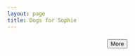 ```yaml
---
layout: page
title: Dogs for Sophie
---
```


<link rel="stylesheet" href="/css/main.css" type="text/css">
<link rel="stylesheet" href="/css/stock.css" type="text/css">

<script src="http://ajax.googleapis.com/ajax/libs/jquery/1.11.1/jquery.min.js"></script>
<script type="text/javascript">

  var nextQuery = null;

  var loadImages = function(searchTerm, next) {
    if (next) {
      if (nextQuery) {
        $.get('https://www.googleapis.com/customsearch/v1?q='+searchTerm+'&start='+nextQuery.startIndex+'&cx=012813865030616110872:i1ij5jt2494&imgColorType=color&searchType=image&key=AIzaSyDYsBFujVbyB4SyE3_8atE9tP28ITCvmR0', function(result) {
          nextQuery = result.queries.nextPage ? result.queries.nextPage[0] : null;
          if (nextQuery.startIndex >= 100) {
            nextQuery = null;
          }
          result.items.forEach(function(item) {
            buildImage(item);
          });
        });
      } else {
        alert('there are no more puppies :(');
      }
    }
    // first query
    else {
      $.get('https://www.googleapis.com/customsearch/v1?q='+searchTerm+'&cx=012813865030616110872:i1ij5jt2494&imgColorType=color&searchType=image&key=AIzaSyDYsBFujVbyB4SyE3_8atE9tP28ITCvmR0', function(result) {
        nextQuery = result.queries.nextPage ? result.queries.nextPage[0] : null;
        if (nextQuery.startIndex >= 100) {
          nextQuery = null;
        }
        result.items.forEach(function(item) {
          buildImage(item);
        });
      });
    }
  };

  var searchTerms = [
    'cute puppies',
    'cute puppies wearing boots',
    'dogs with boots',
    'small puppies',
    'small dogs',
    'puppies with boots',
    'dogs wearing clothes',
    'puppies wearing clothes',
    'dogs with clothes',
    'puppies with clothes',
    'dogs wearing costumes',
    'puppies wearing costumes',
    'adorable puppies',
    'small white dogs',
    'small white puppies'
  ];

  function buildImage(result) {

    var img = document.createElement('img');
    var div = document.createElement('div');

    div.style.clear = 'both';
    div.style.margin = '20px auto';
    div.style.maxWidth = '100%';
    div.setAttribute('class', 'centered');

    img.style.width = result.width + 'px';
    img.style.maxWidth = '100%';
    img.style.margin = '0 auto';
    img.style.display = 'block';

    var container = document.getElementById('image-container');

    img.onload = function() {
      div.appendChild(img);
      container.appendChild(div);
    };

    img.src = result.link;
  }

  function searchComplete() {

    imageSearch.results.forEach(function (result) {
      buildImage(result);
    });
  }

  $(document).ready(function() {
    var searchTerm = searchTerms[Math.floor(Math.random() * searchTerms.length)];
    console.log(searchTerm);
    loadImages(searchTerm, false);

    $('#more').click(function() {
      loadImages(searchTerm, true);
    });
  });

</script>

<div id="image-container">
</div>

<div style="margin:20px auto;width:50px;">
  <button class="btn" id="more">More</button>
</div>

